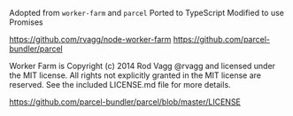 Adopted from `worker-farm` and `parcel`
Ported to TypeScript
Modified to use Promises

https://github.com/rvagg/node-worker-farm
https://github.com/parcel-bundler/parcel

Worker Farm is Copyright (c) 2014 Rod Vagg @rvagg and licensed under the MIT license. All rights not explicitly granted in the MIT license are reserved. See the included LICENSE.md file for more details.

https://github.com/parcel-bundler/parcel/blob/master/LICENSE
